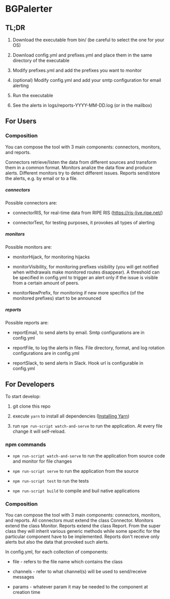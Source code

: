 # BGPalerter


## TL;DR

1. Download the executable from bin/ (be careful to select the one for your OS)

2. Download config.yml and prefixes.yml and place them in the same directory of the executable

3. Modify prefixes.yml and add the prefixes you want to monitor

4. (optional) Modify config.yml and add your smtp configuration for email alerting

5. Run the executable

6. See the alerts in logs/reports-YYYY-MM-DD.log (or in the mailbox)

## For Users

### Composition

You can compose the tool with 3 main components: connectors, monitors, and reports.

Connectors retrieve/listen the data from different sources and transform them in a common format.
Monitors analize the data flow and produce alerts. Different monitors try to detect different issues.
Reports send/store the alerts, e.g. by email or to a file.

##### connectors

Possible connectors are:

* connectorRIS, for real-time data from RIPE RIS (https://ris-live.ripe.net/)

* connectorTest, for testing purposes, it provokes all types of alerting

##### monitors

Possible monitors are:

* monitorHijack, for monitoring hijacks

* monitorVisibility, for monitoring prefixes visibility (you will get notified when withdrawals make monitored routes disappear). A threshold can be specified in config.yml to trigger an alert only if the issue is visible from a certain amount of peers.

* monitorNewPrefix, for monitoring if new more specifics (of the monitored prefixes) start to be announced

##### reports

Possible reports are:

* reportEmail, to send alerts by email. Smtp configurations are in config.yml

* reportFile, to log the alerts in files. File directory, format, and log rotation configurations are in config.yml

* reportSlack, to send alerts in Slack. Hook url is configurable in config.yml


## For Developers

To start develop:

1. git clone this repo

2. execute `yarn` to install all dependencies (<a href="https://yarnpkg.com/lang/en/docs/install">Installing Yarn</a>)

3. run `npm run-script watch-and-serve` to run the application. At every file change it will self-reload.

### npm commands

* `npm run-script watch-and-serve` to run the application from source code and monitor for file changes

* `npm run-script serve` to run the application from the source

* `npm run-script test` to run the tests

* `npm run-script build` to compile and buil native applications

### Composition

You can compose the tool with 3 main components: connectors, monitors, and reports.
All connectors must extend the class Connector. Monitors extend the class Monitor. Reports extend the class Report.
From the super class they will inherit various generic methods while some specific for the particular component have to be implemented.
Reports don't receive only alerts but also the data that provoked such alerts.

In config.yml, for each collection of components:

* file - refers to the file name which contains the class

* channels - refer to what channel(s) will be used to send/receive messages

* params - whatever param it may be needed to the component at creation time




